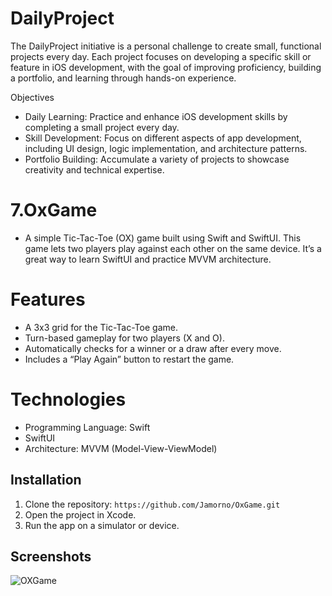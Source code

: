 # DailyProject
The DailyProject initiative is a personal challenge to create small, functional projects every day. Each project focuses on developing a specific skill or feature in iOS development, with the goal of improving proficiency, building a portfolio, and learning through hands-on experience.

Objectives
- Daily Learning: Practice and enhance iOS development skills by completing a small project every day.
- Skill Development: Focus on different aspects of app development, including UI design, logic implementation, and architecture patterns.
- Portfolio Building: Accumulate a variety of projects to showcase creativity and technical expertise.
 
# 7.OxGame
- A simple Tic-Tac-Toe (OX) game built using Swift and SwiftUI. This game lets two players play against each other on the same device. It’s a great way to learn SwiftUI and practice MVVM architecture.
    
# Features
- A 3x3 grid for the Tic-Tac-Toe game.
- Turn-based gameplay for two players (X and O).
- Automatically checks for a winner or a draw after every move.
- Includes a “Play Again” button to restart the game.

# Technologies
- Programming Language: Swift
- SwiftUI
- Architecture: MVVM (Model-View-ViewModel)
    
## Installation
1. Clone the repository: `https://github.com/Jamorno/OxGame.git`
2. Open the project in Xcode.
3. Run the app on a simulator or device.

## Screenshots
![OXGame](https://github.com/user-attachments/assets/d88e17a7-3e5d-4704-9dc2-8092d614d787)


